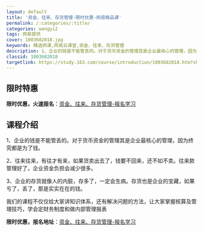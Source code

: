 ```yaml
---
layout: default
title: '资金、往来、存货管理-限时优惠-网易精品课'
permalink: /:categories/:title/
categories: wangyi2
tags: 网易提供
cover: 1003682018.jpg
keywords: 精选网课,网易云课堂,资金、往来、存货管理
description: 1、企业的钱是不能管丢的。对于货币资金的管理其是企业最核心的管理，因为终究都是为了钱。2、往来往来，有往才有来，如果货卖
classid: 1003682018
targetlink: https://study.163.com/course/introduction/1003682018.htm?share=1&shareId=1025206652&utm_campaign=share&utm_medium=iphoneShare&utm_source=&utm_u=1025206652
---
```


## 限时特惠

**限时优惠，火速报名**：[资金、往来、存货管理-报名学习](https://study.163.com/course/introduction/1003682018.htm?share=1&shareId=1025206652&utm_campaign=share&utm_medium=iphoneShare&utm_source=&utm_u=1025206652)

## 课程介绍

1、企业的钱是不能管丢的。对于货币资金的管理其是企业最核心的管理，因为终究都是为了钱。

2、往来往来，有往才有来，如果货卖出去了，钱要不回来，还不如不卖。往来款管理好了，企业资金负担会减少很多。

3、企业的存货就像人的内脏，存多了，一定会生病。存货也是企业的宝藏，如果亏了，丢了，那是实实在在的钱。



我们的课程不仅仅给大家讲知识体系，还有解决问题的方法，让大家掌握核算及管理技巧，学会定财务制度和做内部管理报表

**限时优惠，报名地址**：[资金、往来、存货管理-报名学习](https://study.163.com/course/introduction/1003682018.htm?share=1&shareId=1025206652&utm_campaign=share&utm_medium=iphoneShare&utm_source=&utm_u=1025206652)


